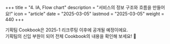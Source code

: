 +++
title = "4. IA, Flow chart"
description = "서비스의 정보 구조와 흐름을 만들어요!"
icon = "article"
date = "2025-03-05"
lastmod = "2025-03-05"
weight = 440 
+++

기획팀 Cookbook은 2025-1 리크루팅 이후에 공개될 예정이에요.   
기획팀의 신입 부원이 되어 전체 Cookbook의 내용을 확인해 보세요! 🤗
